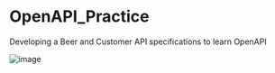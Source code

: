 # OpenAPI_Practice
Developing a Beer and Customer API specifications to learn OpenAPI

![image](https://github.com/yourisev/OpenAPI_Practice/assets/69630866/c5cbc445-4c6c-4cbf-9f26-c0df034e151e)
